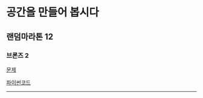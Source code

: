 # 공간을 만들어 봅시다
## 랜덤마라톤 12
### 브론즈 2
[문제](https://www.acmicpc.net/problem/10471)

[파이썬코드](10471.py)

---